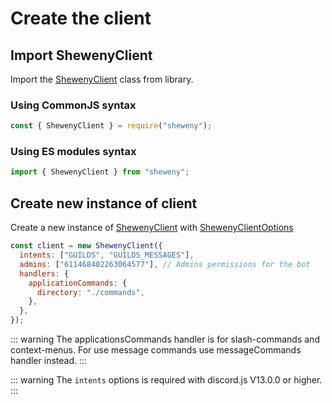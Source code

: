 # Create the client

## Import ShewenyClient

Import the [ShewenyClient](../../doc/classes/ShewenyClient.md) class from library.

### Using CommonJS syntax

```js
const { ShewenyClient } = require("sheweny");
```

### Using ES modules syntax

```js
import { ShewenyClient } from "sheweny";
```

## Create new instance of client

Create a new instance of [ShewenyClient](../../doc/classes/ShewenyClient.md) with [ShewenyClientOptions](../../doc/typedef/ShewenyClientOptions.md)

```js
const client = new ShewenyClient({
  intents: ["GUILDS", "GUILDS_MESSAGES"],
  admins: ["611468402263064577"], // Admins permissions for the bot
  handlers: {
    applicationCommands: {
      directory: "./commands",
    },
  },
});
```

::: warning
The applicationsCommands handler is for slash-commands and context-menus.
For use message commands use messageCommands handler instead.
:::

::: warning
The `intents` options is required with discord.js V13.0.0 or higher.
:::
